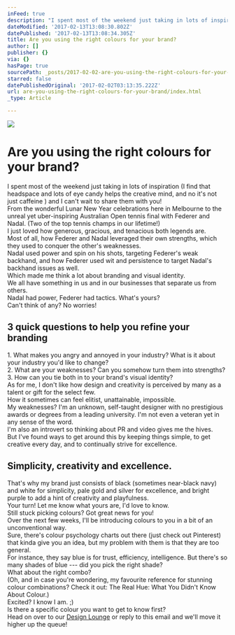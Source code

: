 ```yaml
---
inFeed: true
description: "I spent most of the weekend just taking in lots of inspiration (I find that headspace and lots of eye candy\_helps the creative mind, and no it's not just caffeine\_\_) and I can't wait to share them with you!From the wonderful Lunar New Year celebrations here in Melbourne to the unreal yet uber-inspiring Australian Open tennis final with Federer and Nadal. (Two of the top tennis champs\_in our lifetime!)I just loved how generous, gracious, and tenacious both legends are.\_Most of all, how Federer and Nadal leveraged their own strengths, which they used to conquer the other’s weaknesses.Nadal used power and spin on his shots, targeting Federer’s weak backhand, and how Federer used wit and persistence to target Nadal’s backhand issues as well.Which made me think a lot about branding and visual identity.We all have something in us and in our businesses that separate us from others.\_Nadal had power, Federer had tactics. What's yours?Can't think of any? No worries!"
dateModified: '2017-02-13T13:08:30.802Z'
datePublished: '2017-02-13T13:08:34.305Z'
title: Are you using the right colours for your brand?
author: []
publisher: {}
via: {}
hasPage: true
sourcePath: _posts/2017-02-02-are-you-using-the-right-colours-for-your-brand.md
starred: false
datePublishedOriginal: '2017-02-02T03:13:35.222Z'
url: are-you-using-the-right-colours-for-your-brand/index.html
_type: Article

---
```

![](https://the-grid-user-content.s3-us-west-2.amazonaws.com/90a0f7f5-6d52-46c1-9a5a-e1637e886589.jpg)

# Are you using the right colours for your brand?

I spent most of the weekend just taking in lots of inspiration (I find that headspace and lots of eye candy helps the creative mind, and no it's not just caffeine  ) and I can't wait to share them with you!  
From the wonderful Lunar New Year celebrations here in Melbourne to the unreal yet uber-inspiring Australian Open tennis final with Federer and Nadal. (Two of the top tennis champs in our lifetime!)  
I just loved how generous, gracious, and tenacious both legends are.   
Most of all, how Federer and Nadal leveraged their own strengths, which they used to conquer the other's weaknesses.  
Nadal used power and spin on his shots, targeting Federer's weak backhand, and how Federer used wit and persistence to target Nadal's backhand issues as well.  
Which made me think a lot about branding and visual identity.  
We all have something in us and in our businesses that separate us from others.   
Nadal had power, Federer had tactics. What's yours?  
Can't think of any? No worries!  

## 3 quick questions to help you refine your branding

1\. What makes you angry and annoyed in your industry? What is it about your industry you'd like to change?   
2\. What are your weaknesses? Can you somehow turn them into strengths?  
3\. How can you tie both in to your brand's visual identity?  
As for me, I don't like how design and creativity is perceived by many as a talent or gift for the select few.  
How it sometimes can feel elitist, unattainable, impossible.   
My weaknesses? I'm an unknown, self-taught designer with no prestigious awards or degrees from a leading university. I'm not even a veteran yet in any sense of the word.    
I'm also an introvert so thinking about PR and video gives me the hives.   
But I've found ways to get around this by keeping things simple, to get creative every day, and to continually strive for excellence.  

## Simplicity, creativity and excellence. 

That's why my brand just consists of black (sometimes near-black navy) and white for simplicity,  pale gold and silver for excellence, and bright purple to add a hint of creativity and playfulness.   
Your turn! Let me know what yours are, I'd love to know.  
Still stuck picking colours? Got great news for you!  
Over the next few weeks, I'll be introducing colours to you in a bit of an unconventional way.   
Sure, there's colour psychology charts out there (just check out Pinterest) that kinda give you an idea, but my problem with them is that they are too general.   
For instance, they say blue is for trust, efficiency, intelligence. But there's so many shades of blue --- did you pick the right shade?   
What about the right combo?  
(Oh, and in case you're wondering, my favourite reference for stunning colour combinations? Check it out: The Real Hue: What You Didn't Know About Colour.)  
Excited? I know I am. ;)  
Is there a specific colour you want to get to know first?  
Head on over to our [Design Lounge][0] or reply to this email and we'll move it higher up the queue! 

[0]: http://eightcorners.us13.list-manage.com/track/click?u=7cd0ee9b8caa450bbc55bfd2b&id=1f1e50eca3&e=2d0cdeeb8f